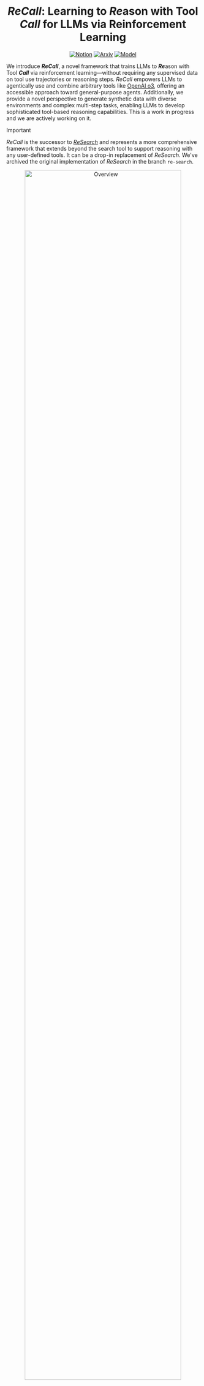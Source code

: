 <div align="center">

# ***ReCall***: Learning to ***Re***ason with Tool ***Call*** for LLMs via Reinforcement Learning

[![Notion](https://img.shields.io/badge/blog-black?style=for-the-badge&logo=notion)](https://attractive-almandine-935.notion.site/ReCall-Learning-to-Reason-with-Tool-Call-for-LLMs-via-Reinforcement-Learning-1d7aec91e9bb8006ad40f9edbfe2191a) [![Arxiv](https://img.shields.io/badge/paper-A82F27?style=for-the-badge&logo=arxiv)](https://arxiv.org/abs/2503.19470) [![Model](https://img.shields.io/badge/model-4169E1?style=for-the-badge&logo=huggingface)](https://huggingface.co/collections/agentrl/research-67e506a0311bea06dc54878b) 

</div>

We introduce ***ReCall***, a novel framework that trains LLMs to ***Re***ason with Tool ***Call*** via reinforcement learning—without requiring any supervised data on tool use trajectories or reasoning steps. *ReCall* empowers LLMs to agentically use and combine arbitrary tools like [OpenAI o3](https://openai.com/index/introducing-o3-and-o4-mini/), offering an accessible approach toward general-purpose agents. Additionally, we provide a novel perspective to generate synthetic data with diverse environments and complex multi-step tasks, enabling LLMs to develop sophisticated tool-based reasoning capabilities. This is a work in progress and we are actively working on it.

> [!IMPORTANT]
> *ReCall* is the successor to [*ReSearch*](https://arxiv.org/abs/2503.19470) and represents a more comprehensive framework that extends beyond the search tool to support reasoning with any user-defined tools. It can be a drop-in replacement of *ReSearch*. We've archived the original implementation of *ReSearch* in the branch `re-search`.

<p align="center">
<img src="./assets/overview.png" width="90%" alt="Overview" />
<img src="./assets/eval_bar.png" width="90%" alt="Eval" />
</p>

## 📰 News
- **[2025-04-24]** 🎉 We release the first version of *ReCall*, and archive the original implementation of *ReSearch*.
  - ➡️ The name of the repository is changed from *ReSearch* to *ReCall*.
  - 📝 We release a [blog](https://attractive-almandine-935.notion.site/ReCall-Learning-to-Reason-with-Tool-Call-for-LLMs-via-Reinforcement-Learning-1d7aec91e9bb8006ad40f9edbfe2191a) to introduce the idea of *ReCall*.
  - 📦 Current implementation of *ReCall* is based on verl 0.3.0 + vllm 0.8.4.
- **[2025-03-27]** 🤗 We release our trained *ReSearch* models on [Hugging Face](https://huggingface.co/collections/agentrl/research-67e506a0311bea06dc54878b), please check it out! 
- **[2025-03-26]** 🎉 We release the paper and update the code of *ReSearch*.
  - 📝 The **paper is released** on arXiv, more details and evaluation results can be found in our [paper](https://arxiv.org/abs/2503.19470).
  - 🛠️ The **repository is updated** with the new implementation, especially the rollout with search during RL training. This version of implementation is based on the latest release of verl.
- **[2025-03-03]** ✅ We have released the preview version of *ReSearch* implementation.

## 📦 Installation

We recommend using conda to manage the environment. First create a conda environment and activate it.
```bash
conda create -n re-call python==3.10
conda activate re-call
```
Then install dependencies, and the packages under ```src/``` will be installed in the editable mode.  Check out ```setup.py``` for details.
```bash
git clone https://github.com/Agent-RL/ReCall.git
cd ReCall
pip3 install -e .
pip3 install flash-attn --no-build-isolation
```
If you want to host a Wikipedia RAG system based on FlashRAG, you need to install faiss-gpu as follow. As described in the [FlashRAG](https://github.com/RUC-NLPIR/FlashRAG?tab=readme-ov-file#wrench-installation), due to the incompatibility when installing faiss using pip, we need to use the following conda command to install faiss-gpu.
```bash
conda install -c pytorch -c nvidia faiss-gpu=1.8.0
```

## 🚀 Quick Start

> If you want to learn the details of current version of *ReCall*, please refer to the [blog](https://attractive-almandine-935.notion.site/ReCall-Learning-to-Reason-with-Tool-Call-for-LLMs-via-Reinforcement-Learning-1d7aec91e9bb8006ad40f9edbfe2191a) first.

### Data Preparation

*ReCall* is trained on a mixture of our synthetic dataset `SynTool` and the training set of `MuSiQue`. You can download the preprocessed training data from [here](https://huggingface.co/datasets/agentrl/ReCall-data), and use such data directly for training.

### Sandbox Serving

Since tools are implemented in executable Python code, the tool executor is responsible for running the Python code. To ensure safety and security, we implement a sandbox for running Python code on a remote server. To launch the sandbox service, run the following command:
```bash
cd scripts/serving
python sandbox.py --port {port}
```
Note: The current implementation is a basic sandbox environment. We plan to use a more robust and secure sandbox in future updates. We recommend hosting the sandbox on a remote server, as local hosting may expose your machine to potential security risks.

### Retriever Serving

For training on MuSiQue data with a Wikipedia search tool, we provide a Wikipedia retriever service implemented using FlashRAG and FastAPI. Before starting the retriever serving, you need download the [pre-indexed wikipedia](https://github.com/RUC-NLPIR/FlashRAG?tab=readme-ov-file#index), [wikipedia corpus and corresponding retriever models](https://github.com/RUC-NLPIR/FlashRAG/blob/main/docs/original_docs/reproduce_experiment.md#preliminary). More details can be found in the documentation of FlashRAG.

For starting the retriever serving, you need to first fill the `scripts/serving/retriever_config.yaml` with the correct path to the retrieval model, index, and corpus, and available GPU ids. Then, you can run the following command to start the retriever serving:
```bash
cd scripts/serving
python retriever_serving.py \
    --config retriever_config.yaml \
    --num_retriever {num_retriever} \  
    --port {port}
```

### Training

Our training framework is based on [verl](https://github.com/volcengine/verl), a powerful reinforcement learning framework for LLMs. We deeply customize the verl code to fit our needs, and the modified version of verl is under the `src/verl` directory. The example of training scripts are under `scripts/train`.

#### Single-node training
Here is an example of training Qwen2.5-7B-Instruct with 4 GPUs locally. Note that the training script below **is just an example** for single-node training, using small batch size for quick start, and do not assure the training performance.
```bash
cd scripts/train
bash train.sh \
    --train_batch_size 8 \
    --ppo_mini_batch_size 4 \
    --use_re_call True \
    --prompt_template_name re_call_template_sys \
    --actor_model_path {model/path/to/qwen2.5-7b-instruct} \
    --search_url {your-hosted-retriever-url} \
    --sandbox_url {your-hosted-sandbox-url} \
    --project_name {wandb-project-name} \
    --experiment_name {wandb-experiment-name} \
    --nnodes 1 \
    --n_gpus_per_node 4 \
    --save_freq 5 \
    --test_freq 5 \
    --total_epochs 2 \
    --wandb_api_key {your-wandb-api-key} \
    --save_path {path/to/save} \
    --train_files "['train1.parquet', 'train2.parquet']" \
    --test_files "['test1.parquet', 'test2.parquet']"
```

#### Multi-node training

If you want to **fully reproduce** *ReCall*, please refer to the multi-node training script in `scripts/train/train_multi_node.sh`.

### Inference
This section demonstrates how to perform inference using the trained *ReCall* model. We provide a standard wrapper class in `src/re_call/inference/re_call.py` that simplifies the inference process. To get started, you only need to provide the model URL and sandbox URL, then use the `run` function to execute inference. The `ReCall` class handles all the orchestration between model generation and tool execution internally. For a practical example of using the `ReCall` class, please refer to our sample implementation at `scripts/inference/re_call_use_case.py`.
 
For model serving, we recommend using [SGLang](https://docs.sglang.ai/). You can either download our open-source models or train your own models to conduct the inference. Here is an example of how to launch the model service:
```bash
python3 -m sglang.launch_server \
        --served-model-name {trained/model/name} \
        --model-path {trained/model/path} \
        --tp 2 \
        --context-length 8192 \
        --enable-metrics \
        --dtype bfloat16 \
        --host 0.0.0.0 \
        --port 80 \
        --trust-remote-code \
        --disable-overlap \
        --disable-radix-cache
```

### Evaluation

#### Multi-hop QA

For the evaluation on multi-hop QA, we use [FlashRAG](https://github.com/RUC-NLPIR/FlashRAG) as the standard evaluation environment. For downloading the evaluation data, please run the following command:
```bash
cd data
bash download_dataset.sh
```
Here is an example of evaluating the performance of ReCall-Qwen-7B-Instruct on Bamboogle test set.
```bash
cd scripts/evaluation
python run_eval.py \
    --config_path eval_config.yaml \
    --method_name re-call \
    --data_dir {root/path/to/evaluation/data} \
    --dataset_name bamboogle \
    --split test \
    --save_dir {your-save-dir} \
    --save_note re-call_qwen7b_ins
    --sgl_remote_url {your-launched-sgl-url} \
    --remote_retriever_url {your-hosted-retriever-url} \
    --generator_model {your-local-model-path} \
    --sandbox_url {your-hosted-sandbox-url}
```
For more details about the configuration, please refer to the `scripts/evaluation/eval_config.yaml` file. 

#### BFCL
We will release the evaluation code on BFCL soon.

## 🤝 Acknowledge

This training implementation is based on [verl](https://github.com/volcengine/verl) and the evaluation is based on [FlashRAG](https://github.com/RUC-NLPIR/FlashRAG) and BFCL. The serving of sandbox and retriever is based on [FastAPI](https://github.com/fastapi/fastapi). The model serving is based on [SGLang](https://docs.sglang.ai/). *ReCall* models are trained based on [Qwen2.5](https://qwenlm.github.io/blog/qwen2.5/). We sincerely appreciate their contributions to the open-source community.

## 📚 Citation

If you find this work useful, please cite it as follows:
```bibtex
@misc{chen2025research
  title={ReSearch: Learning to Reason with Search for LLMs via Reinforcement Learning}, 
  author={Mingyang Chen and Tianpeng Li and Haoze Sun and Yijie Zhou and Chenzheng Zhu and Haofen Wang and Jeff Z. Pan and Wen Zhang and Huajun Chen and Fan Yang and Zenan Zhou and Weipeng Chen},
  year={2025},
  eprint={2503.19470},
  archivePrefix={arXiv},
  primaryClass={cs.AI},
  url={https://arxiv.org/abs/2503.19470}, 
}
```